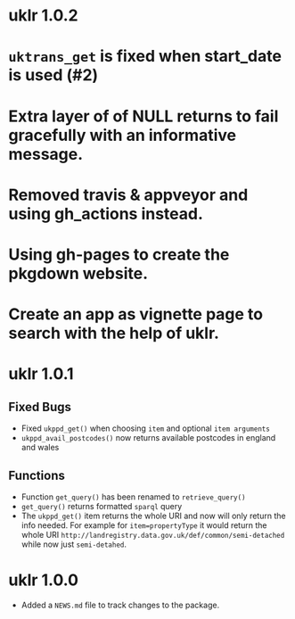 # uklr 1.0.2

# `uktrans_get` is fixed when start_date is used (#2)
# Extra layer of of NULL returns to fail gracefully with an informative message.
# Removed travis & appveyor and using gh_actions instead.
# Using gh-pages to create the pkgdown website.
# Create an app as vignette page to search with the help of uklr.

# uklr 1.0.1

## Fixed Bugs

* Fixed `ukppd_get()` when choosing `item` and optional `item arguments`
* `ukppd_avail_postcodes()` now returns available postcodes in england and wales

## Functions

* Function `get_query()` has been renamed to `retrieve_query()`
* `get_query()` returns formatted `sparql` query
* The `ukppd_get()` item returns the whole URI and now will only return the info needed. For example for `item=propertyType` it would return the whole URI `http://landregistry.data.gov.uk/def/common/semi-detached` while now just `semi-detahed`.


# uklr 1.0.0

* Added a `NEWS.md` file to track changes to the package.
